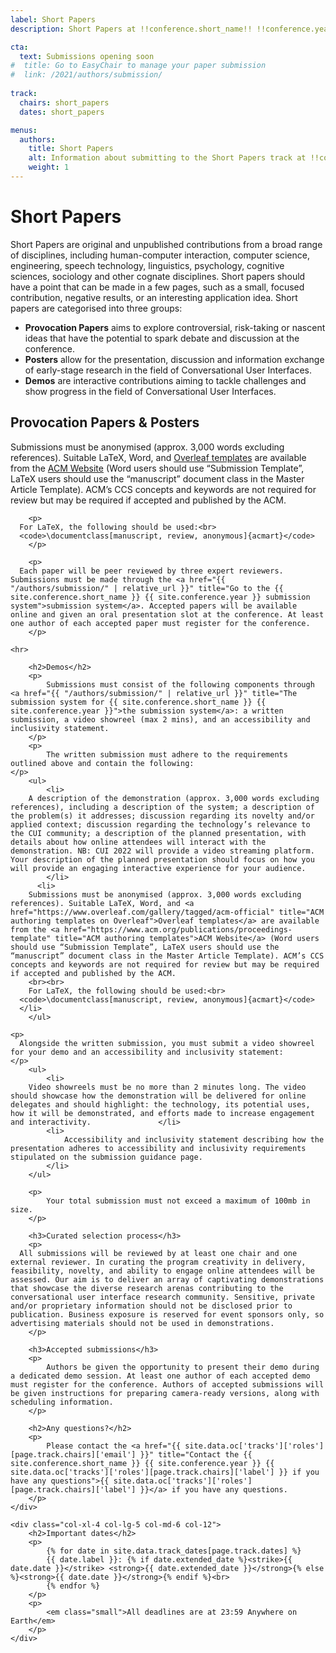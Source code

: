 ```yaml
---
label: Short Papers
description: Short Papers at !!conference.short_name!! !!conference.year!! combines the previous tracks of provocation papers, demos, and posters into one new enhanced track.

cta:
  text: Submissions opening soon
#  title: Go to EasyChair to manage your paper submission
#  link: /2021/authors/submission/
  
track:
  chairs: short_papers
  dates: short_papers

menus:
  authors:
    title: Short Papers
    alt: Information about submitting to the Short Papers track at !!conference.short_name!! !!conference.year!!
    weight: 1
---
```


# Short Papers

Short Papers are original and unpublished contributions from a broad range of disciplines, including human-computer interaction, computer science, engineering, speech technology, linguistics, psychology, cognitive sciences, sociology and other cognate disciplines. Short papers should have a point that can be made in a few pages, such as a small, focused contribution, negative results, or an interesting application idea. Short papers are categorised into three groups: 

<ul>
  <li><strong>Provocation Papers</strong> aims to explore controversial, risk-taking or nascent ideas that have the potential to spark debate and discussion at the conference.</li>
  <li><strong>Posters</strong> allow for the presentation, discussion and information exchange of early-stage research in the field of Conversational User Interfaces.</li>
  <li><strong>Demos</strong> are interactive contributions aiming to tackle challenges and show progress in the field of Conversational User Interfaces.</li>
</ul>

<div class="row">
	<div class="col-xl-8 col-lg-7 col-md-6 col-12">
		<h2>Provocation Papers &amp; Posters</h2>
		<p>
      Submissions must be anonymised (approx. 3,000 words excluding references). Suitable LaTeX, Word, and <a href="https://www.overleaf.com/gallery/tagged/acm-official" title="ACM authoring templates on Overleaf">Overleaf templates</a> are available from the <a href="https://www.acm.org/publications/proceedings-template" title="ACM authoring templates">ACM Website</a> (Word users should use “Submission Template”, LaTeX users should use the “manuscript” document class in the Master Article Template). ACM’s CCS concepts and keywords are not required for review but may be required if accepted and published by the ACM.
		</p>

		<p>
      For LaTeX, the following should be used:<br>
      <code>\documentclass[manuscript, review, anonymous]{acmart}</code>
		</p>

		<p>
      Each paper will be peer reviewed by three expert reviewers. Submissions must be made through the <a href="{{ "/authors/submission/" | relative_url }}" title="Go to the {{ site.conference.short_name }} {{ site.conference.year }} submission system">submission system</a>. Accepted papers will be available online and given an oral presentation slot at the conference. At least one author of each accepted paper must register for the conference.
		</p>
    
    <hr>
    
		<h2>Demos</h2>
		<p>
			Submissions must consist of the following components through <a href="{{ "/authors/submission/" | relative_url }}" title="The submission system for {{ site.conference.short_name }} {{ site.conference.year }}">the submission system</a>: a written submission, a video showreel (max 2 mins), and an accessibility and inclusivity statement. 
		</p>
		<p>
			The written submission must adhere to the requirements outlined above and contain the following: 
    </p>
		<ul>
			<li>
        A description of the demonstration (approx. 3,000 words excluding references), including a description of the system; a description of the problem(s) it addresses; discussion regarding its novelty and/or applied context; discussion regarding the technology’s relevance to the CUI community; a description of the planned presentation, with details about how online attendees will interact with the demonstration. NB: CUI 2022 will provide a video streaming platform. Your description of the planned presentation should focus on how you will provide an engaging interactive experience for your audience.
			</li>
		  <li>
        Submissions must be anonymised (approx. 3,000 words excluding references). Suitable LaTeX, Word, and <a href="https://www.overleaf.com/gallery/tagged/acm-official" title="ACM authoring templates on Overleaf">Overleaf templates</a> are available from the <a href="https://www.acm.org/publications/proceedings-template" title="ACM authoring templates">ACM Website</a> (Word users should use “Submission Template”, LaTeX users should use the “manuscript” document class in the Master Article Template). ACM’s CCS concepts and keywords are not required for review but may be required if accepted and published by the ACM.
        <br><br>
        For LaTeX, the following should be used:<br>
      <code>\documentclass[manuscript, review, anonymous]{acmart}</code>
      </li>
		</ul>

    <p>
      Alongside the written submission, you must submit a video showreel for your demo and an accessibility and inclusivity statement:
    </p>
		<ul>
			<li>
        Video showreels must be no more than 2 minutes long. The video should showcase how the demonstration will be delivered for online delegates and should highlight: the technology, its potential uses, how it will be demonstrated, and efforts made to increase engagement and interactivity.				</li>
			<li>
				Accessibility and inclusivity statement describing how the presentation adheres to accessibility and inclusivity requirements stipulated on the submission guidance page.
			</li>
		</ul>

		<p>
			Your total submission must not exceed a maximum of 100mb in size.
		</p>

		<h3>Curated selection process</h3>
		<p>
      All submissions will be reviewed by at least one chair and one external reviewer. In curating the program creativity in delivery, feasibility, novelty, and ability to engage online attendees will be assessed. Our aim is to deliver an array of captivating demonstrations that showcase the diverse research arenas contributing to the conversational user interface research community. Sensitive, private and/or proprietary information should not be disclosed prior to publication. Business exposure is reserved for event sponsors only, so advertising materials should not be used in demonstrations.
		</p>

		<h3>Accepted submissions</h3>
		<p>
			Authors be given the opportunity to present their demo during a dedicated demo session. At least one author of each accepted demo must register for the conference. Authors of accepted submissions will be given instructions for preparing camera-ready versions, along with scheduling information.
		</p>

		<h2>Any questions?</h2>
		<p>
			Please contact the <a href="{{ site.data.oc['tracks']['roles'][page.track.chairs]['email'] }}" title="Contact the {{ site.conference.short_name }} {{ site.conference.year }} {{ site.data.oc['tracks']['roles'][page.track.chairs]['label'] }} if you have any questions">{{ site.data.oc['tracks']['roles'][page.track.chairs]['label'] }}</a> if you have any questions.
		</p>
	</div>

	<div class="col-xl-4 col-lg-5 col-md-6 col-12">
		<h2>Important dates</h2>
		<p>
			{% for date in site.data.track_dates[page.track.dates] %}
			{{ date.label }}: {% if date.extended_date %}<strike>{{ date.date }}</strike> <strong>{{ date.extended_date }}</strong>{% else %}<strong>{{ date.date }}</strong>{% endif %}<br>
			{% endfor %}
		</p>
		<p>
			<em class="small">All deadlines are at 23:59 Anywhere on Earth</em>
		</p>
	</div>
</div>
